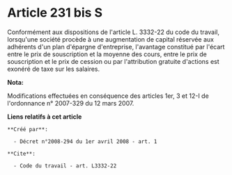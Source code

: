 # Article 231 bis S

Conformément aux dispositions de l'article L. 3332-22 du code du travail, lorsqu'une société procède à une augmentation de
capital réservée aux adhérents d'un plan d'épargne d'entreprise, l'avantage constitué par l'écart entre le prix de
souscription et la moyenne des cours, entre le prix de souscription et le prix de cession ou par l'attribution gratuite
d'actions est exonéré de taxe sur les salaires.

**Nota:**

Modifications effectuées en conséquence des articles 1er, 3 et 12-I de l'ordonnance n° 2007-329 du 12 mars 2007.

**Liens relatifs à cet article**

	**Créé par**:

	  - Décret n°2008-294 du 1er avril 2008 - art. 1

	**Cite**:

	  - Code du travail - art. L3332-22
